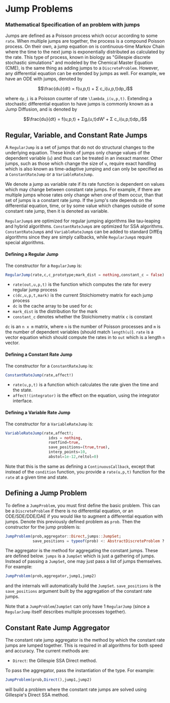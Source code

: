 # Jump Problems

### Mathematical Specification of an problem with jumps

Jumps are defined as a Poisson process which occur according to some `rate`. When
multiple jumps are together, the process is a compound Poisson process. On their
own, a jump equation on is continuous-time Markov Chain where the time to the
next jump is exponentially distributed as calculated by the rate. This type of
process, known in biology as "Gillespie discrete stochastic simulations" and
modeled by the Chemical Master Equation (CME), is the same thing as adding jumps
to a `DiscreteProblem`. However, any differential equation can be extended by jumps
as well. For example, we have an ODE with jumps, denoted by

```math
\frac{du}{dt} = f(u,p,t) + Σ c_i(u,p,t)dp_i
```

where ``dp_i`` is a Poisson counter of rate ``\lambda_i(u,p,t)``. Extending a
stochastic differential equation to have jumps is commonly known as a Jump
Diffusion, and is denoted by

```math
\frac{du}{dt} = f(u,p,t) + Σgᵢ(u,t)dWⁱ + Σ c_i(u,p,t)dp_i
```

## Regular, Variable, and Constant Rate Jumps

A `RegularJump` is a set of jumps that do not do structural changes to the underlying
equation. These kinds of jumps only change values of the dependent variable (`u`)
and thus can be treated in an inexact manner. Other jumps, such as those which
change the size of `u`, require exact handling which is also known as time-adaptive
jumping and can only be specified as a `ConstantRateJump` or a `VariableRateJump`.

We denote a jump as variable rate if its rate function is dependent on values which
may change between constant rate jumps. For example, if there are multiple jumps
whose rates only change when one of them occur, than that set of jumps is a constant
rate jump. If the jump's rate depends on the differential equation, time, or
by some value which changes outside of some constant rate jump, then it is denoted
as variable.

`RegularJump`s are optimized for regular jumping algorithms like tau-leaping
and hybrid algorithms. `ConstantRateJump`s are optimized for SSA algorithms.
`ConstantRateJump`s and `VariableRateJump`s can be added to standard DiffEq
algorithms since they are simply callbacks, while `RegularJump`s require special
algorithms.

#### Defining a Regular Jump

The constructor for a `RegularJump` is:

```julia
RegularJump(rate,c,c_prototype;mark_dist = nothing,constant_c = false)
```

- `rate(out,u,p,t)` is the function which computes the rate for every regular
  jump process
- `c(dc,u,p,t,mark)` is the current Stoichiometry matrix for each jump process
- `dc` is the cache array to be used for `dc`
- `mark_dist` is the distribution for the mark
- `constant_c` denotes whether the Stoichiometry matrix `c` is constant

`dc` is an `n x m` matrix, where `n` is the number of Poisson processes and `m`
is the number of dependent variables (should match `length(u)`). `rate` is a
vector equation which should compute the rates in to `out` which is a length
`n` vector.

#### Defining a Constant Rate Jump

The constructor for a `ConstantRateJump` is:

```julia
ConstantRateJump(rate,affect!)
```

- `rate(u,p,t)` is a function which calculates the rate given the time and the state.
- `affect!(integrator)` is the effect on the equation, using the integrator interface.

#### Defining a Variable Rate Jump

The constructor for a `VariableRateJump` is:

```julia
VariableRateJump(rate,affect!;
                   idxs = nothing,
                   rootfind=true,
                   save_positions=(true,true),
                   interp_points=10,
                   abstol=1e-12,reltol=0)
```

Note that this is the same as defining a `ContinuousCallback`, except that instead
of the `condition` function, you provide a `rate(u,p,t)` function for the `rate` at
a given time and state.

## Defining a Jump Problem

To define a `JumpProblem`, you must first define the basic problem. This can be
a `DiscreteProblem` if there is no differential equation, or an ODE/SDE/DDE/DAE
if you would like to augment a differential equation with jumps. Denote this
previously defined problem as `prob`. Then the constructor for the jump problem is:

```julia
JumpProblem(prob,aggregator::Direct,jumps::JumpSet;
            save_positions = typeof(prob) <: AbstractDiscreteProblem ? (false,true) : (true,true))
```

The aggregator is the method for aggregating the constant jumps. These are defined
below. `jumps` is a `JumpSet` which is just a gathering of jumps. Instead of
passing a `JumpSet`, one may just pass a list of jumps themselves. For example:

```julia
JumpProblem(prob,aggregator,jump1,jump2)
```

and the internals will automatically build the `JumpSet`. `save_positions` is the
`save_positions` argument built by the aggregation of the constant rate jumps.

Note that a `JumpProblem`/`JumpSet` can only have 1 `RegularJump` (since a
`RegularJump` itself describes multiple processes together).

## Constant Rate Jump Aggregator

The constant rate jump aggregator is the method by which the constant rate jumps
are lumped together. This is required in all algorithms for both speed and accuracy.
The current methods are:

- `Direct`: the Gillespie SSA Direct method.

To pass the aggregator, pass the instantiation of the type. For example:

```julia
JumpProblem(prob,Direct(),jump1,jump2)
```

will build a problem where the constant rate jumps are solved using Gillespie's
Direct SSA method.
